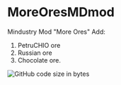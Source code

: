 # MoreOresMDmod
Mindustry Mod "More Ores"
Add: 
1. PetruCHIO ore
2. Russian ore
3. Chocolate ore.

![GitHub code size in bytes](https://img.shields.io/github/languages/code-size/CalibriLight/MoreOresMDmod?style=plastic)
